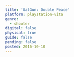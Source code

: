 ```yaml
---
title: 'GalGun: Double Peace'
platform: playstation-vita
genre:
  - shooter
digital: false
physical: true
guide: false
pending: false
posted: 2016-10-10
---
```

